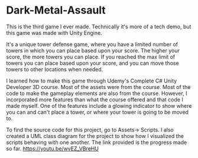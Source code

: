 # Dark-Metal-Assault
This is the third game I ever made. Technically it's more of a tech demo, but this game was made with Unity Engine.

It's a unique tower defense game, where you have a limited number of towers in which you can place based upon your score. The higher your score, the more towers you can place. If you reached the max limit of towers you can place based upon your score, and you can move those towers to other locations when needed.

I learned how to make this game through Udemy's Complete C# Unity Developer 3D course. Most of the assets were from the course. Most of the code to make the gameplay elements are also from the course. However, I incorporated more features than what the course offered and that code I made myself. One of the features include a glowing indicator to show where you can and can't place a tower, or where your tower is going to be moved to.

To find the source code for this project, go to Assets-> Scripts. I also created a UML class diagram for the project to show how I visualized the scripts behaving with one another. The link provided is the progress made so far. https://youtu.be/wvEZ_VBreHU
